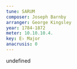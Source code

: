 ```yaml
---
tune: SARUM
composer: Joseph Barnby
arranger: George Kingsley
year: 1784-1872
meter: 10.10.10.4.
key: E♭ Major
anacrusis: 0
---
```

undefined